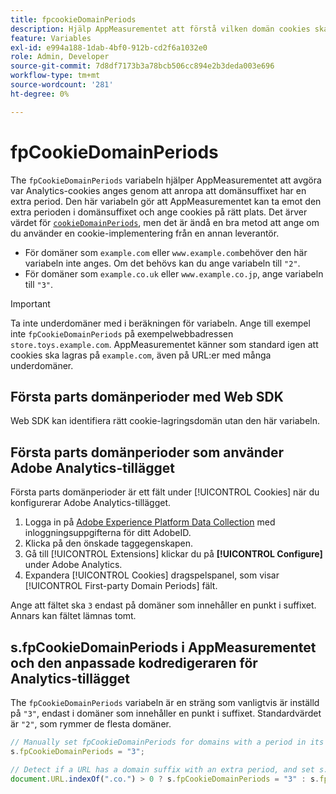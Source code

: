 ```yaml
---
title: fpcookieDomainPeriods
description: Hjälp AppMeasurementet att förstå vilken domän cookies ska lagras i om domänen har en punkt i suffixet.
feature: Variables
exl-id: e994a188-1dab-4bf0-912b-cd2f6a1032e0
role: Admin, Developer
source-git-commit: 7d8df7173b3a78bcb506cc894e2b3deda003e696
workflow-type: tm+mt
source-wordcount: '281'
ht-degree: 0%

---
```


# fpCookieDomainPeriods

The `fpCookieDomainPeriods` variabeln hjälper AppMeasurementet att avgöra var Analytics-cookies anges genom att anropa att domänsuffixet har en extra period. Den här variabeln gör att AppMeasurementet kan ta emot den extra perioden i domänsuffixet och ange cookies på rätt plats. Det ärver värdet för [`cookieDomainPeriods`](cookiedomainperiods.md), men det är ändå en bra metod att ange om du använder en cookie-implementering från en annan leverantör.

* För domäner som `example.com` eller `www.example.com`behöver den här variabeln inte anges. Om det behövs kan du ange variabeln till `"2"`.
* För domäner som `example.co.uk` eller `www.example.co.jp`, ange variabeln till `"3"`.

>[!IMPORTANT]
>
>Ta inte underdomäner med i beräkningen för variabeln. Ange till exempel inte `fpCookieDomainPeriods` på exempelwebbadressen `store.toys.example.com`. AppMeasurementet känner som standard igen att cookies ska lagras på `example.com`, även på URL:er med många underdomäner.

## Första parts domänperioder med Web SDK

Web SDK kan identifiera rätt cookie-lagringsdomän utan den här variabeln.

## Första parts domänperioder som använder Adobe Analytics-tillägget

Första parts domänperioder är ett fält under [!UICONTROL Cookies] när du konfigurerar Adobe Analytics-tillägget.

1. Logga in på [Adobe Experience Platform Data Collection](https://experience.adobe.com/data-collection) med inloggningsuppgifterna för ditt AdobeID.
2. Klicka på den önskade taggegenskapen.
3. Gå till [!UICONTROL Extensions] klickar du på **[!UICONTROL Configure]** under Adobe Analytics.
4. Expandera [!UICONTROL Cookies] dragspelspanel, som visar [!UICONTROL First-party Domain Periods] fält.

Ange att fältet ska `3` endast på domäner som innehåller en punkt i suffixet. Annars kan fältet lämnas tomt.

## s.fpCookieDomainPeriods i AppMeasurementet och den anpassade kodredigeraren för Analytics-tillägget

The `fpCookieDomainPeriods` variabeln är en sträng som vanligtvis är inställd på `"3"`, endast i domäner som innehåller en punkt i suffixet. Standardvärdet är `"2"`, som rymmer de flesta domäner.

```js
// Manually set fpCookieDomainPeriods for domains with a period in its suffix, such as www.example.co.uk
s.fpCookieDomainPeriods = "3";

// Detect if a URL has a domain suffix with an extra period, and set s.fpCookieDomainPeriods automatically
document.URL.indexOf(".co.") > 0 ? s.fpCookieDomainPeriods = "3" : s.fpCookieDomainPeriods = "2";
```
